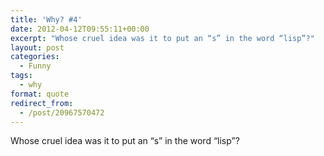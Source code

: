 ```yaml
---
title: 'Why? #4'
date: 2012-04-12T09:55:11+00:00
excerpt: "Whose cruel idea was it to put an “s” in the word “lisp”?"
layout: post
categories:
  - Funny
tags:
  - why
format: quote
redirect_from:
  - /post/20967570472
---
```

Whose cruel idea was it to put an “s” in the word “lisp”?